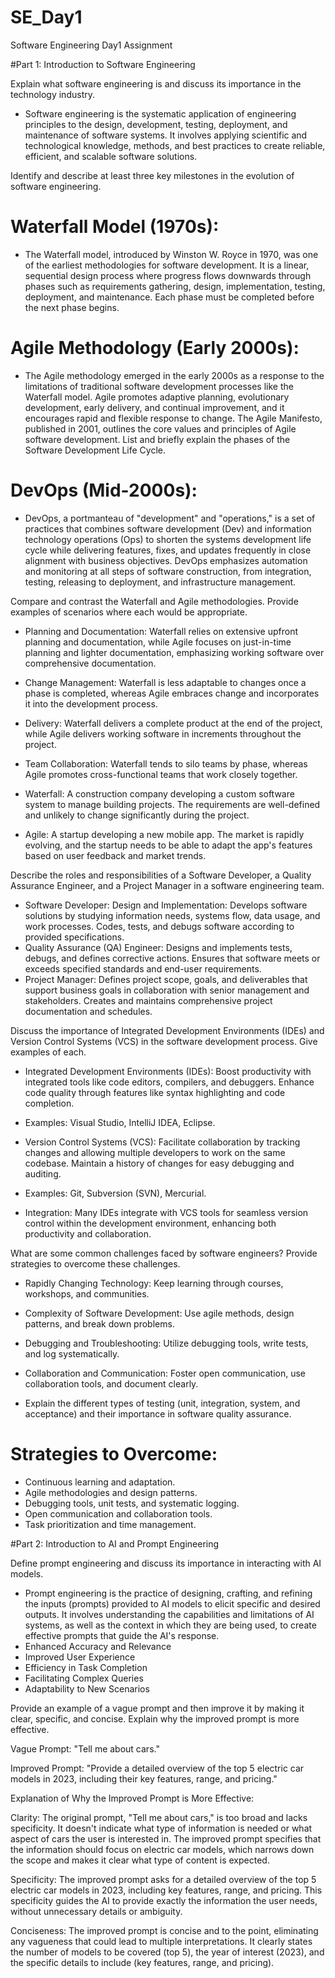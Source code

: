 # SE_Day1
Software Engineering Day1 Assignment

#Part 1: Introduction to Software Engineering

Explain what software engineering is and discuss its importance in the technology industry.

- Software engineering is the systematic application of engineering principles to the design, development, testing, deployment, and maintenance of software systems. It involves applying scientific and technological knowledge, methods, and best practices to create reliable, efficient, and scalable software solutions.


Identify and describe at least three key milestones in the evolution of software engineering.

# Waterfall Model (1970s):
- The Waterfall model, introduced by Winston W. Royce in 1970, was one of the earliest methodologies for software development. It is a linear, sequential design process where progress flows downwards through phases such as requirements gathering, design, implementation, testing, deployment, and maintenance. Each phase must be completed before the next phase begins.
# Agile Methodology (Early 2000s):
- The Agile methodology emerged in the early 2000s as a response to the limitations of traditional software development processes like the Waterfall model. Agile promotes adaptive planning, evolutionary development, early delivery, and continual improvement, and it encourages rapid and flexible response to change. The Agile Manifesto, published in 2001, outlines the core values and principles of Agile software development.
List and briefly explain the phases of the Software Development Life Cycle.
# DevOps (Mid-2000s):
- DevOps, a portmanteau of "development" and "operations," is a set of practices that combines software development (Dev) and information technology operations (Ops) to shorten the systems development life cycle while delivering features, fixes, and updates frequently in close alignment with business objectives. DevOps emphasizes automation and monitoring at all steps of software construction, from integration, testing, releasing to deployment, and infrastructure management.


Compare and contrast the Waterfall and Agile methodologies. Provide examples of scenarios where each would be appropriate.

- Planning and Documentation: Waterfall relies on extensive upfront planning and documentation, while Agile focuses on just-in-time planning and lighter documentation, emphasizing working software over comprehensive documentation.

- Change Management: Waterfall is less adaptable to changes once a phase is completed, whereas Agile embraces change and incorporates it into the development process.

- Delivery: Waterfall delivers a complete product at the end of the project, while Agile delivers working software in increments throughout the project.

- Team Collaboration: Waterfall tends to silo teams by phase, whereas Agile promotes cross-functional teams that work closely together.

- Waterfall: A construction company developing a custom software system to manage building projects. The requirements are well-defined and unlikely to change significantly during the project.

- Agile: A startup developing a new mobile app. The market is rapidly evolving, and the startup needs to be able to adapt the app's features based on user feedback and market trends.

Describe the roles and responsibilities of a Software Developer, a Quality Assurance Engineer, and a Project Manager in a software engineering team.

- Software Developer: Design and Implementation: Develops software solutions by studying information needs, systems flow, data usage, and work processes. Codes, tests, and debugs software according to provided specifications.
- Quality Assurance (QA) Engineer: Designs and implements tests, debugs, and defines corrective actions. Ensures that software meets or exceeds specified standards and end-user requirements.
- Project Manager: Defines project scope, goals, and deliverables that support business goals in collaboration with senior management and stakeholders. Creates and maintains comprehensive project documentation and schedules.

Discuss the importance of Integrated Development Environments (IDEs) and Version Control Systems (VCS) in the software development process. Give examples of each.

- Integrated Development Environments (IDEs): Boost productivity with integrated tools like code editors, compilers, and debuggers. Enhance code quality through features like syntax highlighting and code completion.
- Examples: Visual Studio, IntelliJ IDEA, Eclipse.

- Version Control Systems (VCS): Facilitate collaboration by tracking changes and allowing multiple developers to work on the same codebase. Maintain a history of changes for easy debugging and auditing.

- Examples: Git, Subversion (SVN), Mercurial.

- Integration: Many IDEs integrate with VCS tools for seamless version control within the development environment, enhancing both productivity and collaboration.

What are some common challenges faced by software engineers? Provide strategies to overcome these challenges.
- Rapidly Changing Technology: Keep learning through courses, workshops, and communities.

- Complexity of Software Development: Use agile methods, design patterns, and break down problems.

- Debugging and Troubleshooting: Utilize debugging tools, write tests, and log systematically.

- Collaboration and Communication: Foster open communication, use collaboration tools, and document clearly.

- Explain the different types of testing (unit, integration, system, and acceptance) and their importance in software quality assurance.

# Strategies to Overcome:
- Continuous learning and adaptation.
- Agile methodologies and design patterns.
- Debugging tools, unit tests, and systematic logging.
- Open communication and collaboration tools.
- Task prioritization and time management.

#Part 2: Introduction to AI and Prompt Engineering


Define prompt engineering and discuss its importance in interacting with AI models.

- Prompt engineering is the practice of designing, crafting, and refining the inputs (prompts) provided to AI models to elicit specific and desired outputs. It involves understanding the capabilities and limitations of AI systems, as well as the context in which they are being used, to create effective prompts that guide the AI's response.
- Enhanced Accuracy and Relevance
- Improved User Experience
- Efficiency in Task Completion
- Facilitating Complex Queries
- Adaptability to New Scenarios

Provide an example of a vague prompt and then improve it by making it clear, specific, and concise. Explain why the improved prompt is more effective.

Vague Prompt:
"Tell me about cars."

Improved Prompt:
"Provide a detailed overview of the top 5 electric car models in 2023, including their key features, range, and pricing."

Explanation of Why the Improved Prompt is More Effective:

Clarity: The original prompt, "Tell me about cars," is too broad and lacks specificity. It doesn't indicate what type of information is needed or what aspect of cars the user is interested in. The improved prompt specifies that the information should focus on electric car models, which narrows down the scope and makes it clear what type of content is expected.

Specificity: The improved prompt asks for a detailed overview of the top 5 electric car models in 2023, including key features, range, and pricing. This specificity guides the AI to provide exactly the information the user needs, without unnecessary details or ambiguity.

Conciseness: The improved prompt is concise and to the point, eliminating any vagueness that could lead to multiple interpretations. It clearly states the number of models to be covered (top 5), the year of interest (2023), and the specific details to include (key features, range, and pricing).
